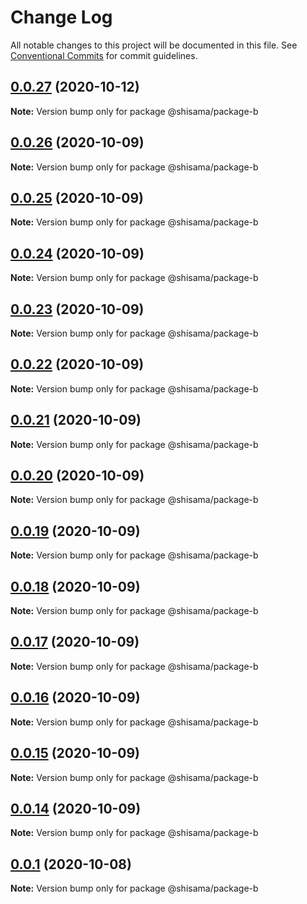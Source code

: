 # Change Log

All notable changes to this project will be documented in this file.
See [Conventional Commits](https://conventionalcommits.org) for commit guidelines.

## [0.0.27](https://github.com/shisama/github-action-release-test/compare/@shisama/package-b@0.0.26...@shisama/package-b@0.0.27) (2020-10-12)

**Note:** Version bump only for package @shisama/package-b





## [0.0.26](https://github.com/shisama/github-action-release-test/compare/@shisama/package-b@0.0.25...@shisama/package-b@0.0.26) (2020-10-09)

**Note:** Version bump only for package @shisama/package-b





## [0.0.25](https://github.com/shisama/github-action-release-test/compare/@shisama/package-b@0.0.24...@shisama/package-b@0.0.25) (2020-10-09)

**Note:** Version bump only for package @shisama/package-b





## [0.0.24](https://github.com/shisama/github-action-release-test/compare/@shisama/package-b@0.0.23...@shisama/package-b@0.0.24) (2020-10-09)

**Note:** Version bump only for package @shisama/package-b





## [0.0.23](https://github.com/shisama/github-action-release-test/compare/@shisama/package-b@0.0.22...@shisama/package-b@0.0.23) (2020-10-09)

**Note:** Version bump only for package @shisama/package-b





## [0.0.22](https://github.com/shisama/github-action-release-test/compare/@shisama/package-b@0.0.21...@shisama/package-b@0.0.22) (2020-10-09)

**Note:** Version bump only for package @shisama/package-b





## [0.0.21](https://github.com/shisama/github-action-release-test/compare/@shisama/package-b@0.0.20...@shisama/package-b@0.0.21) (2020-10-09)

**Note:** Version bump only for package @shisama/package-b





## [0.0.20](https://github.com/shisama/github-action-release-test/compare/@shisama/package-b@0.0.19...@shisama/package-b@0.0.20) (2020-10-09)

**Note:** Version bump only for package @shisama/package-b





## [0.0.19](https://github.com/shisama/github-action-release-test/compare/@shisama/package-b@0.0.18...@shisama/package-b@0.0.19) (2020-10-09)

**Note:** Version bump only for package @shisama/package-b





## [0.0.18](https://github.com/shisama/github-action-release-test/compare/@shisama/package-b@0.0.17...@shisama/package-b@0.0.18) (2020-10-09)

**Note:** Version bump only for package @shisama/package-b





## [0.0.17](https://github.com/shisama/github-action-release-test/compare/@shisama/package-b@0.0.16...@shisama/package-b@0.0.17) (2020-10-09)

**Note:** Version bump only for package @shisama/package-b





## [0.0.16](https://github.com/shisama/github-action-release-test/compare/@shisama/package-b@0.0.15...@shisama/package-b@0.0.16) (2020-10-09)

**Note:** Version bump only for package @shisama/package-b





## [0.0.15](https://github.com/shisama/github-action-release-test/compare/@shisama/package-b@0.0.14...@shisama/package-b@0.0.15) (2020-10-09)

**Note:** Version bump only for package @shisama/package-b





## [0.0.14](https://github.com/shisama/github-action-release-test/compare/@shisama/package-b@0.0.13...@shisama/package-b@0.0.14) (2020-10-09)

**Note:** Version bump only for package @shisama/package-b





## [0.0.1](https://github.com/shisama/github-action-release-test/compare/@shisama/package-b@0.0.1...@shisama/package-b@0.0.1) (2020-10-08)

**Note:** Version bump only for package @shisama/package-b
